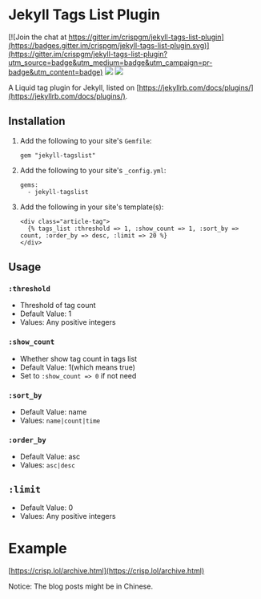 # Jekyll Tags List Plugin

[![Join the chat at https://gitter.im/crispgm/jekyll-tags-list-plugin](https://badges.gitter.im/crispgm/jekyll-tags-list-plugin.svg)](https://gitter.im/crispgm/jekyll-tags-list-plugin?utm_source=badge&utm_medium=badge&utm_campaign=pr-badge&utm_content=badge)
![](https://img.shields.io/badge/license-MIT-blue.svg)
![](https://badge.fury.io/rb/jekyll-tagslist.svg)

A Liquid tag plugin for Jekyll, listed on [https://jekyllrb.com/docs/plugins/](https://jekyllrb.com/docs/plugins/).

## Installation

1. Add the following to your site's ```Gemfile```:

    ```
    gem "jekyll-tagslist"
    ```

2. Add the following to your site's ```_config.yml```:

    ```
    gems:
      - jekyll-tagslist
    ```

3. Add the following in your site's template(s):

    ```
    <div class="article-tag">
      {% tags_list :threshold => 1, :show_count => 1, :sort_by => count, :order_by => desc, :limit => 20 %}
    </div>
    ```

## Usage

### ```:threshold```
* Threshold of tag count
* Default Value: 1
* Values: Any positive integers

### ```:show_count```
* Whether show tag count in tags list
* Default Value: 1(which means true)
* Set to ```:show_count => 0``` if not need

### ```:sort_by```
* Default Value: name
* Values: ```name|count|time```

### ```:order_by```
* Default Value: asc
* Values: ```asc|desc```

## ```:limit```
* Default Value: 0
* Values: Any positive integers

# Example

[https://crisp.lol/archive.html](https://crisp.lol/archive.html)

Notice: The blog posts might be in Chinese.
